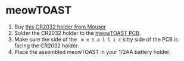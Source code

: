 # meowTOAST

1. Buy [this CR2032 holder from Mouser](https://www.mouser.com/ProductDetail/Linx-Technologies/BAT-HLD-001-THM?qs=Z0V/pEl%252BOGcluj3h2QTrDw==)
2. Solder the CR2032 holder to the [meowTOAST PCB](https://oshwlab.com/stephenarsenault/halfstack).
3. Make sure the side of the ` m e t a l l i c` kitty side of the PCB is facing the CR2032 holder.
4. Place the assembled meowTOAST in your 1/2AA battery holder.
